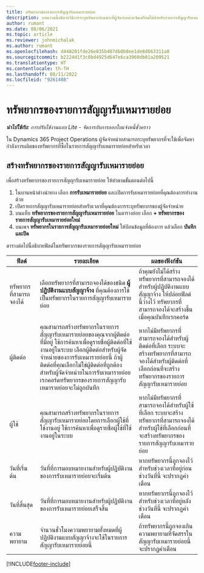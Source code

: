 ```yaml
---
title: ทรัพยากรของรายการสัญญารับเหมารายย่อย
description: บทความนี้อธิบายวิธีการระบุทรัพยากรเฉพาะที่ผู้จัดจำหน่ายจัดเตรียมให้สำหรับรายการสัญญารับเหมารายย่อยเฉพาะสำหรับเวลา
author: rumant
ms.date: 08/06/2021
ms.topic: article
ms.reviewer: johnmichalak
ms.author: rumant
ms.openlocfilehash: d440201fde26e835b407db0b8ee1de8d663311a0
ms.sourcegitcommit: b2224d1f3c0bd4925d647e6ca3960db81a209521
ms.translationtype: HT
ms.contentlocale: th-TH
ms.lasthandoff: 08/11/2022
ms.locfileid: "9261488"
---
```

# <a name="subcontract-line-resources"></a>ทรัพยากรของรายการสัญญารับเหมารายย่อย

_**นำไปใช้กับ:** การปรับใช้งานแบบ Lite - จัดการกับการออกใบแจ้งหนี้ชั่วคราว_

ใน Dynamics 365 Project Operations ผู้จัดจำหน่ายสามารถระบุทรัพยากรที่จะใช้เพื่อจัดหากำลังการผลิตของทรัพยากรที่ซื้อในรายการสัญญารับเหมารายย่อยสำหรับเวลา

## <a name="create-subcontract-line-resources"></a>สร้างทรัพยากรของรายการสัญญารับเหมารายย่อย

เพื่อสร้างทรัพยากรของรายการสัญญารับเหมารายย่อย ให้ทำตามขั้นตอนต่อไปนี้

1. ในบานหน้าต่างนำทาง เลือก **การรับเหมารายย่อย** และเปิดการรับเหมารายย่อยที่คุณต้องการทำงานด้วย
2. เปิดรายการสัญญารับเหมารายย่อยสำหรับเวลาที่คุณต้องการระบุทรัพยากรของผู้จัดจำหน่าย
3. บนแท็บ **ทรัพยากรของรายการสัญญารับเหมารายย่อย** ในตารางย่อย เลือก **+ ทรัพยากรของรายการสัญญารับเหมารายย่อยใหม่**
4. บนเพจ **ทรัพยากรในรายการสัญญารับเหมารายย่อยใหม่** ให้ป้อนข้อมูลที่ต้องการ แล้วเลือก **บันทึกและปิด**

ตารางต่อไปนี้อธิบายฟิลด์ในทรัพยากรของรายการสัญญารับเหมารายย่อย

| ฟิลด์ | รายละเอียด | ผลของฟังก์ชัน |
| ----- | ----------- | ----------------- |
| ทรัพยากรที่สามารถจองได้ | เลือกทรัพยากรที่สามารถจองได้ของชนิด **ผู้ปฏิบัติงานแบบสัญญาจ้าง** ที่คุณต้องการใช้เป็นทรัพยากรในรายการสัญญารับเหมารายย่อย| ถ้าคุณยังไม่ได้สร้างทรัพยากรที่สามารถจองได้สำหรับผู้ปฏิบัติงานแบบสัญญาจ้าง ให้ปล่อยฟิลด์นี้ว่างไว้ ทรัพยากรที่สามารถจองได้จะสร้างขึ้นเมื่อคุณบันทึกเรกคอร์ด  |
| ผู้ติดต่อ | คุณสามารถสร้างทรัพยากรในรายการสัญญารับเหมารายย่อยของคุณจากผู้ติดต่อที่มีอยู่ ใช้การค้นหาเพื่อดูรายชื่อผู้ติดต่อที่ใช้งานอยู่ในระบบ เลือกผู้ติดต่อสำหรับผู้จัดจำหน่ายของการรับเหมารายย่อยนี้ ถ้าผู้ติดต่อที่คุณเลือกไม่ใช่ผู้ติดต่อที่ถูกต้องสำหรับผู้จัดจำหน่ายในการรับเหมารายย่อย เรกคอร์ดทรัพยากรของรายการสัญญารับเหมารายย่อยจะไม่ถูกบันทึก| หากไม่มีทรัพยากรที่สามารถจองได้สำหรับผู้ติดต่อที่เลือก ระบบจะสร้างทรัพยากรที่สามารถจองได้สำหรับผู้ติดต่อที่เลือกก่อนที่จะสร้างทรัพยากรของรายการสัญญารับเหมารายย่อย |
| ผู้ใช้ | คุณสามารถสร้างทรัพยากรในรายการสัญญารับเหมารายย่อยโดยการเลือกผู้ใช้ที่ใช้งานอยู่ ใช้การค้นหาเพื่อดูรายชื่อผู้ใช้ที่ใช้งานอยู่ในระบบ| หากไม่มีทรัพยากรที่สามารถจองได้สำหรับผู้ใช้ที่เลือก ระบบจะสร้างทรัพยากรที่สามารถจองได้สำหรับผู้ใช้ที่เลือกก่อนที่จะสร้างทรัพยากรของรายการสัญญารับเหมารายย่อย |
| วันที่เริ่มต้น | วันที่ที่การมอบหมายงานสำหรับผู้ปฏิบัติงานของการรับเหมารายย่อยจะเริ่มต้น| หากทรัพยากรนี้ถูกจองไว้สำหรับช่วงเวลาที่อยู่ก่อนช่วงวันที่นี้ จะปรากฏคำเตือน |
| วันที่สิ้นสุด | วันที่ที่การมอบหมายงานสำหรับผู้ปฏิบัติงานของการรับเหมารายย่อยเสร็จสิ้น| หากทรัพยากรนี้ถูกจองไว้สำหรับช่วงเวลาที่อยู่หลังช่วงวันที่นี้ จะปรากฏคำเตือน |
| ความพยายาม | จำนวนชั่วโมงความพยายามทั้งหมดที่ผู้ปฏิบัติงานแบบสัญญาจ้างจะใช้ในรายการสัญญารับเหมารายย่อยนี้| ถ้าทรัพยากรนี้ถูกจองเกินความพยายามที่จัดสรรในสัญญารับเหมารายย่อยนี้ จะปรากฏคำเตือน |


[!INCLUDE[footer-include](../../includes/footer-banner.md)]
